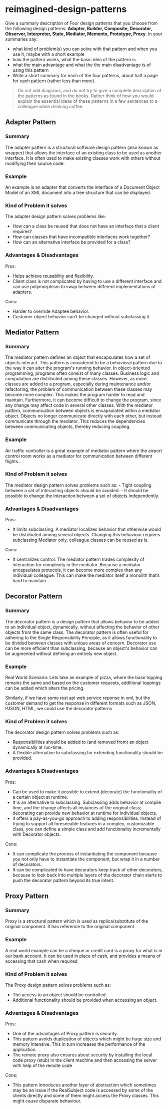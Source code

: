 # reimagined-design-patterns

Give a summary description of Four design patterns that you choose from the following design patterns: **Adapter,  Builder, Composite, Decorator, Observer, Interpreter, State, Mediator, Memento, Prototype, Proxy**. In your summaries say:

- what kind of problem(s) you can solve with that pattern and when you use it, maybe with a short example
- how the pattern works, what the basic idea of the pattern is
- what the main advantage and what the the main disadvantage is of using this pattern
- Write a short summary for each of the four patterns, about half a page for each pattern (rather less than more). 

> Do not add diagrams, and do not try to give a complete description of the patterns as found in the books. Rather think of how you would explain the essential ideas of these patterns in a few sentences to a colleague while drinking coffee.

## Adapter Pattern

### Summary
The adapter pattern is a structural software design pattern (also known as wrapper) that allows the interface of an existing class to be used as another interface. It is often used to make existing classes work with others without modifying their source code.

### Example
An example is an adapter that converts the interface of a Document Object Model of an XML document into a tree structure that can be displayed. 

### Kind of Problem it solves
The adapter design pattern solves problems like:
  - How can a class be reused that does not have an interface that a client requires?
  - How can classes that have incompatible interfaces work together?
  - How can an alternative interface be provided for a class?
    
### Advantages & Disadvantages
Pros:
  - Helps achieve reusability and flexibility.
  - Client class is not complicated by having to use a different interface and can use polymorphism to swap between different implementations of adapters.

Cons: 
  - Harder to override Adaptee behavior. 
  - Customer object behavior can’t be changed without subclassing it. 

## Mediator Pattern

### Summary
The mediator pattern defines an object that encapsulates how a set of objects interact. This pattern is considered to be a behavioral pattern due to the way it can alter the program's running behavior. In object-oriented programming, programs often consist of many classes. Business logic and computation are distributed among these classes. However, as more classes are added to a program, especially during maintenance and/or refactoring, the problem of communication between these classes may become more complex. This makes the program harder to read and maintain. Furthermore, it can become difficult to change the program, since any change may affect code in several other classes. With the mediator pattern, communication between objects is encapsulated within a mediator object. Objects no longer communicate directly with each other, but instead communicate through the mediator. This reduces the dependencies between communicating objects, thereby reducing coupling. 

### Example

Air traffic controller is a great example of mediator pattern where the airport control room works as a mediator for communication between different flights.. 

### Kind of Problem it solves
The mediator design pattern solves problems such as:
    - Tight coupling between a set of interacting objects should be avoided.
    - It should be possible to change the interaction between a set of objects independently.

### Advantages & Disadvantages
Pros:
 -  It limits subclassing. A mediator localizes behavior that otherwise would be distributed among several objects. Changing this behaviour requires subclassing Mediator only, colleague classes can be reused as is.

Cons:
 - It centralizes control. The mediator pattern trades complexity of interaction for complexity in the mediator. Because a mediator encapsulates protocols, it can become more complex than any individual colleague. This can make the mediator itself a monolith that’s hard to maintain
   
## Decorator Pattern

### Summary
The decorator pattern is a design pattern that allows behavior to be added to an individual object, dynamically, without affecting the behavior of other objects from the same class. The decorator pattern is often useful for adhering to the Single Responsibility Principle, as it allows functionality to be divided between classes with unique areas of concern. Decorator use can be more efficient than subclassing, because an object's behavior can be augmented without defining an entirely new object. 

### Example
Real World Scenario: 
Lets take an example of pizza, where the base topping remains the same and based on the customer requests, additional toppings can be added which alters the pricing.

Similarly, if we have some rest api web service reponse in xml, but the customer demand to get the response in different formats such as JSON, PJSON, HTML, we could use the decorator patterns

### Kind of Problem it solves
The decorator design pattern solves problems such as:
  - Responsibilities should be added to (and removed from) an object dynamically at run-time.
  - A flexible alternative to subclassing for extending functionality should be provided.

### Advantages & Disadvantages
Pros:
 - Can be used to make it possible to extend (decorate) the functionality of a certain object at runtime.
 - It is an alternative to subclassing. Subclassing adds behavior at compile time, and the change affects all instances of the original class; decorating can provide new behavior at runtime for individual objects.
 - it offers a pay-as-you-go approach to adding responsibilities. Instead of trying to support all foreseeable features in a complex, customizable class, you can define a simple class and add functionality incrementally with Decorator objects.

Cons:
 - It can complicate the process of instantiating the component because you not only have to instantiate the component, but wrap it in a number of decorators.
 - It can be complicated to have decorators keep track of other decorators, because to look back into multiple layers of the decorator chain starts to push the decorator pattern beyond its true intent.

## Proxy Pattern

### Summary
Proxy is a structural pattern which is used as replica/substitute of the original component. It has reference to the original component

### Example
A real world example can be a cheque or credit card is a proxy for what is in our bank account. It can be used in place of cash, and provides a means of accessing that cash when required

### Kind of Problem it solves
The Proxy design pattern solves problems such as:
  - The access to an object should be controlled.
  - Additional functionality should be provided when accessing an object.

### Advantages & Disadvantages
Pros:
  - One of the advantages of Proxy pattern is security.
  - This pattern avoids duplication of objects which might be huge size and memory intensive. This in turn increases the performance of the application.
  - The remote proxy also ensures about security by installing the local code proxy (stub) in the client machine and then accessing the server with help of the remote code

Cons:
  - This pattern introduces another layer of abstraction which sometimes may be an issue if the RealSubject code is accessed by some of the clients directly and some of them might access the Proxy classes. This might cause disparate behaviour.
